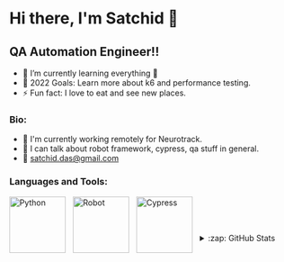 # Hi there, I'm Satchid  👋 

## QA Automation Engineer!!

- 🌱 I’m currently learning everything 🤣
- 🥅 2022 Goals: Learn more about k6 and performance testing.
- ⚡ Fun fact: I love to eat and see new places.

### Bio:
- 🏢 I'm currently working remotely for Neurotrack.
- 💬 I can talk about robot framework, cypress, qa stuff in general.
- :email: satchid.das@gmail.com

### Languages and Tools:

<a href="https://www.python.org/"><img align="left" alt="Python" width="100px" src="https://www.python.org/static/community_logos/python-logo-inkscape.svg" style="padding-right:10px;" /></a>
<a href="https://robotframework.org/"><img align="left" alt="Robot" width="100px" src="https://miro.medium.com/max/1106/1*wnMQPTmEsIq0TiRgfX4hig.png" style="padding-right:10px;"/></a>
<a href="https://www.cypress.io/"><img align="left" alt="Cypress" width="100px" src="https://github.com/cypress-io/cypress-icons/blob/master/src/logo/cypress-io-logo.svg" style="padding-right:10px;"/></a>
<br />
<br />
<br />

<details>
  <summary>:zap: GitHub Stats</summary>

  <img align="left" alt="satchid's GitHub Stats" src="https://github-readme-stats.vercel.app/api?username=satchid&show_icons=true&hide_border=false&title_color=ff652f&icon_color=FFE400&bg_color=09131B&text_color=ffffff&border_color=0c1a25" />

</details>


[linkedin]: https://www.linkedin.com/in/satchidanand-das-322aba108/
